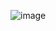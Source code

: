 ![image](https://user-images.githubusercontent.com/23666146/120026537-12283280-bfa7-11eb-84f7-7d414ae694c7.png)

